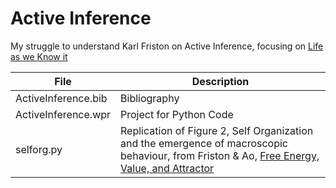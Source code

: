 # Active Inference

My struggle to understand Karl Friston on Active Inference, focusing on [Life as we Know it](https://royalsocietypublishing.org/doi/10.1098/rsif.2013.0475)

File|Description
-------------------|-------------------------------------------------
ActiveInference.bib|Bibliography
ActiveInference.wpr|Project for Python Code
selforg.py|Replication of Figure 2, Self Organization and the emergence of macroscopic behaviour, from Friston & Ao, [Free Energy, Value, and Attractor](https://www.hindawi.com/journals/cmmm/2012/937860/)
